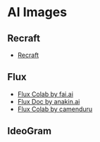 # AI Images

## Recraft

* [Recraft](https://www.recraft.ai/)

## Flux

* [Flux Colab by fai.ai](https://fal.ai/models/fal-ai/flux/dev)
* [Flux Doc by anakin.ai](https://anakin.ai/blog/flux-1-google-colab/)
* [Flux Colab by camenduru](https://github.com/camenduru/flux-jupyter/blob/main/README.md)

## IdeoGram
